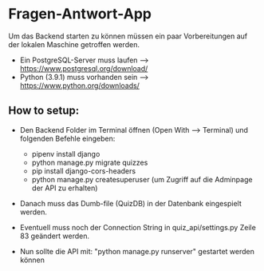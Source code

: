 # Fragen-Antwort-App

Um das Backend starten zu können müssen ein paar Vorbereitungen auf der lokalen Maschine getroffen werden.

- Ein PostgreSQL-Server muss laufen --> https://www.postgresql.org/download/
- Python (3.9.1) muss vorhanden sein --> https://www.python.org/downloads/

How to setup:
-
- Den Backend Folder im Terminal öffnen (Open With --> Terminal) und folgenden Befehle eingeben:
    - pipenv install django
    - python manage.py migrate quizzes
    - pip install django-cors-headers
    - python manage.py createsuperuser (um Zugriff auf die Adminpage der API zu erhalten)
    
- Danach muss das Dumb-file (QuizDB) in der Datenbank eingespielt werden.
- Eventuell muss noch der Connection String in quiz_api/settings.py Zeile 83 geändert werden.
- Nun sollte die API mit: "python manage.py runserver" gestartet werden können
    
